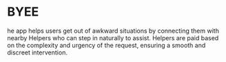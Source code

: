 # BYEE
he app helps users get out of awkward situations by connecting them with nearby Helpers who can step in naturally to assist. Helpers are paid based on the complexity and urgency of the request, ensuring a smooth and discreet intervention.
